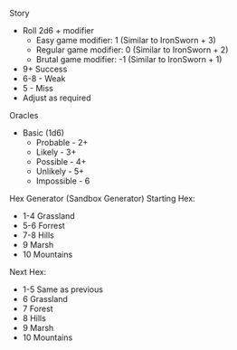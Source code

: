 Story 
* Roll 2d6 + modifier
	* Easy game modifier: 1 (Similar to IronSworn + 3)
	* Regular game modifier: 0 (Similar to IronSworn + 2)
	* Brutal game modifier: -1 (Similar to IronSworn + 1)
* 9+ Success
* 6-8 - Weak
* 5 - Miss
* Adjust as required

Oracles
* Basic (1d6)
	* Probable - 2+
	* Likely - 3+
	* Possible - 4+
	* Unlikely - 5+
	* Impossible - 6

Hex Generator (Sandbox Generator)
Starting Hex:
* 1-4 Grassland
* 5-6 Forrest
* 7-8 Hills
* 9 Marsh
* 10 Mountains

Next Hex:
* 1-5 Same as previous
* 6 Grassland
* 7 Forest
* 8 Hills
* 9 Marsh
* 10 Mountains
